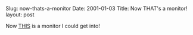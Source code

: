 Slug: now-thats-a-monitor
Date: 2001-01-03
Title: Now THAT's a monitor!
layout: post

Now <a href="http://www.panoramtech.com/quote_request/pv290dsk_step02_mac.htm">THIS</a> is a monitor I could get into!
